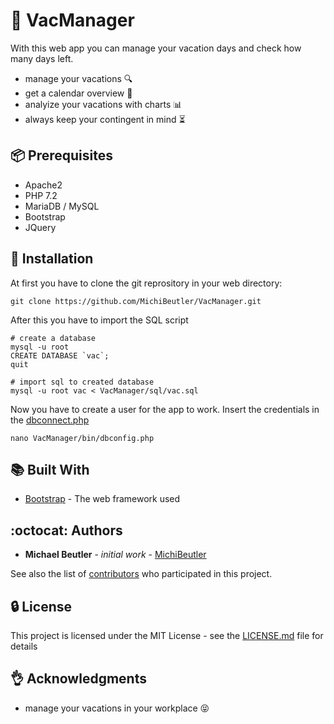 # :palm_tree: VacManager
With this web app you can manage your vacation days and check how many days left.

* manage your vacations :mag:
* get a calendar overview :calendar:
* analyize your vacations with charts :bar_chart:
* always keep your contingent in mind :hourglass_flowing_sand:

## :package: Prerequisites

* Apache2
* PHP 7.2
* MariaDB / MySQL
* Bootstrap
* JQuery

## :checkered_flag: Installation
At first you have to clone the git reprository in your web directory:
```
git clone https://github.com/MichiBeutler/VacManager.git
```

After this you have to import the SQL script
```
# create a database
mysql -u root
CREATE DATABASE `vac`;
quit

# import sql to created database
mysql -u root vac < VacManager/sql/vac.sql
```

Now you have to create a user for the app to work.
Insert the credentials in the [dbconnect.php](https://github.com/MichiBeutler/VacManager/blob/master/bin/dbconnect.php)
```
nano VacManager/bin/dbconfig.php
```

## :books: Built With

* [Bootstrap](https://getbootstrap.com/) - The web framework used

## :octocat: Authors
* **Michael Beutler** - *initial work* - [MichiBeutler](https://github.com/MichiBeutler)

See also the list of [contributors](https://github.com/MichiBeutler/VacManager/graphs/contributors) who participated in this project.

## :lock: License
This project is licensed under the MIT License - see the [LICENSE.md](https://github.com/MichiBeutler/VacManager/blob/master/LICENSE) file for details
      
## :ok_hand: Acknowledgments
* manage your vacations in your workplace :stuck_out_tongue_closed_eyes:
